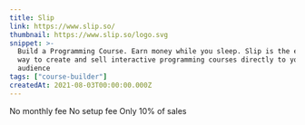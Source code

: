 ```yaml
---
title: Slip
link: https://www.slip.so/
thumbnail: https://www.slip.so/logo.svg
snippet: >-
  Build a Programming Course. Earn money while you sleep. Slip is the easiest
  way to create and sell interactive programming courses directly to your
  audience
tags: ["course-builder"]
createdAt: 2021-08-03T00:00:00.000Z
---
```

No monthly fee
No setup fee
Only 10% of sales